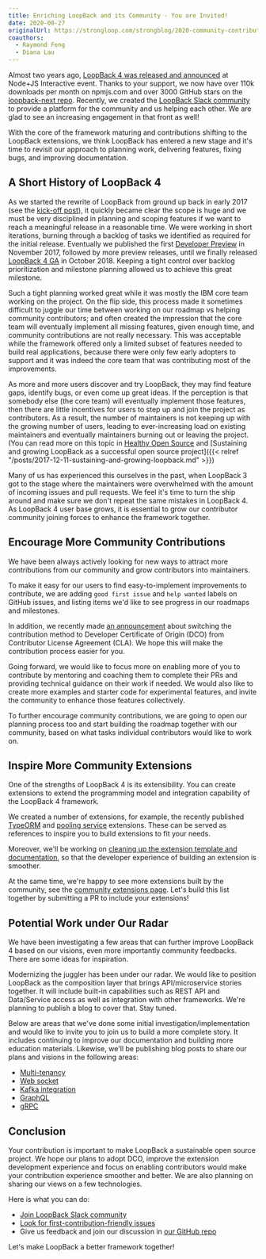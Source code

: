 ```yaml
---
title: Enriching LoopBack and its Community - You are Invited!
date: 2020-08-27
originalUrl: https://strongloop.com/strongblog/2020-community-contribution/
coauthors:
  - Raymond Feng
  - Diana Lau
---
```


Almost two years ago,
[LoopBack 4 was released and announced](https://strongloop.com/strongblog/loopback-4-ga)
at Node+JS Interactive event. Thanks to your support, we now have over 110k
downloads per month on npmjs.com and over 3000 GitHub stars on the
[loopback-next repo](https://github.com/strongloop/loopback-next). Recently, we
created the
[LoopBack Slack community](https://join.slack.com/t/loopbackio/shared_invite/zt-8lbow73r-SKAKz61Vdao~_rGf91pcsw)
to provide a platform for the community and us helping each other. We are glad
to see an increasing engagement in that front as well!

With the core of the framework maturing and contributions shifting to the
LoopBack extensions, we think LoopBack has entered a new stage and it's time to
revisit our approach to planning work, delivering features, fixing bugs, and
improving documentation.

<!--more-->

## A Short History of LoopBack 4

As we started the rewrite of LoopBack from ground up back in early 2017 (see the
[kick-off post](https://strongloop.com/strongblog/announcing-loopback-next/)),
it quickly became clear the scope is huge and we must be very disciplined in
planning and scoping features if we want to reach a meaningful release in a
reasonable time. We were working in short iterations, burning through a backlog
of tasks we identified as required for the initial release. Eventually we
published the first
[Developer Preview](https://strongloop.com/strongblog/loopback-4-developer-preview-release)
in November 2017, followed by more preview releases, until we finally released
[LoopBack 4 GA](https://strongloop.com/strongblog/loopback-4-ga) in
October 2018. Keeping a tight control over backlog prioritization and milestone
planning allowed us to achieve this great milestone.

Such a tight planning worked great while it was mostly the IBM core team working
on the project. On the flip side, this process made it sometimes difficult to
juggle our time between working on our roadmap vs helping community
contributors; and often created the impression that the core team will
eventually implement all missing features, given enough time, and community
contributions are not really necessary. This was acceptable while the framework
offered only a limited subset of features needed to build real applications,
because there were only few early adopters to support and it was indeed the core
team that was contributing most of the improvements.

As more and more users discover and try LoopBack, they may find feature gaps,
identify bugs, or even come up great ideas. If the perception is that somebody
else (the core team) will eventually implement those features, then there are
little incentives for users to step up and join the project as contributors. As
a result, the number of maintainers is not keeping up with the growing number of
users, leading to ever-increasing load on existing maintainers and eventually
maintainers burning out or leaving the project. (You can read more on this topic
in
[Healthy Open Source](https://medium.com/the-node-js-collection/healthy-open-source-967fa8be7951)
and [Sustaining and growing LoopBack as a successful open source
project]({{< relref "/posts/2017-12-11-sustaining-and-growing-loopback.md" >}})

Many of us has experienced this ourselves in the past, when LoopBack 3 got to
the stage where the maintainers were overwhelmed with the amount of incoming
issues and pull requests. We feel it's time to turn the ship around and make
sure we don't repeat the same mistakes in LoopBack 4. As LoopBack 4 user base
grows, it is essential to grow our contributor community joining forces to
enhance the framework together.

## Encourage More Community Contributions

We have been always actively looking for new ways to attract more contributions
from our community and grow contributors into maintainers.

To make it easy for our users to find easy-to-implement improvements to
contribute, we are adding `good first issue` and `help wanted` labels on GitHub
issues, and listing items we'd like to see progress in our roadmaps and
milestones.

In addition, we recently made
[an announcement](https://strongloop.com/strongblog/switching-to-dco/) about
switching the contribution method to Developer Certificate of Origin (DCO) from
Contributor License Agreement (CLA). We hope this will make the contribution
process easier for you.

Going forward, we would like to focus more on enabling more of you to contribute
by mentoring and coaching them to complete their PRs and providing technical
guidance on their work if needed. We would also like to create more examples and
starter code for experimental features, and invite the community to enhance
those features collectively.

To further encourage community contributions, we are going to open our planning
process too and start building the roadmap together with our community, based on
what tasks individual contributors would like to work on.

## Inspire More Community Extensions

One of the strengths of LoopBack 4 is its extensibility. You can create
extensions to extend the programming model and integration capability of the
LoopBack 4 framework.

We created a number of extensions, for example, the recently published
[TypeORM](https://github.com/strongloop/loopback-next/tree/master/extensions/typeorm)
and
[pooling service](https://github.com/strongloop/loopback-next/tree/master/extensions/pooling)
extensions. These can be served as references to inspire you to build extensions
to fit your needs.

Moreover, we'll be working on
[cleaning up the extension template and documentation](https://github.com/strongloop/loopback-next/issues/5336),
so that the developer experience of building an extension is smoother.

At the same time, we're happy to see more extensions built by the community, see
the
[community extensions page](https://loopback.io/doc/en/lb4/Community-extensions.html).
Let's build this list together by submitting a PR to include your extensions!

## Potential Work under Our Radar

We have been investigating a few areas that can further improve LoopBack 4 based
on our visions, even more importantly community feedbacks. There are some ideas
for inspiration.

Modernizing the juggler has been under our radar. We would like to position
LoopBack as the composition layer that brings API/microservice stories together.
It will include built-in capabilities such as REST API and Data/Service access
as well as integration with other frameworks. We're planning to publish a blog
to cover that. Stay tuned.

Below are areas that we've done some initial investigation/implementation and
would like to invite you to join us to build a more complete story. It includes
continuing to improve our documentation and building more education materials.
Likewise, we'll be publishing blog posts to share our plans and visions in the
following areas:

- [Multi-tenancy](https://github.com/strongloop/loopback-next/tree/master/examples/multi-tenancy)
- [Web socket](https://github.com/raymondfeng/loopback4-example-websocket)
- [Kafka integration](https://github.com/strongloop/loopback4-example-kafka)
- [GraphQL](https://github.com/strongloop/loopback-next/pull/5545)
- [gRPC](https://github.com/strongloop/loopback-next/pull/6134)

## Conclusion

Your contribution is important to make LoopBack a sustainable open source
project. We hope our plans to adopt DCO, improve the extension development
experience and focus on enabling contributors would make your contribution
experience smoother and better. We are also planning on sharing our views on a
few technologies.

Here is what you can do:

- [Join LoopBack Slack community](https://join.slack.com/t/loopbackio/shared_invite/zt-8lbow73r-SKAKz61Vdao~_rGf91pcsw)
- [Look for first-contribution-friendly issues](https://github.com/strongloop/loopback-next/issues?q=is%3Aissue+is%3Aopen+label%3A%22good+first+issue%22)
- Give us feedback and join our discussion in
  [our GitHub repo](https://github.com/strongloop/loopback-next)

Let's make LoopBack a better framework together!
